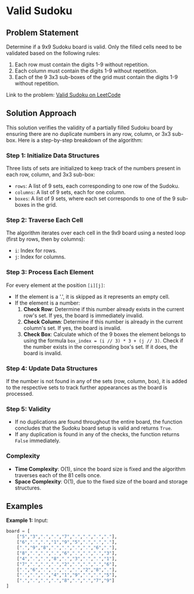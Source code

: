 # Valid Sudoku

## Problem Statement
Determine if a 9x9 Sudoku board is valid. Only the filled cells need to be validated based on the following rules:
1. Each row must contain the digits 1-9 without repetition.
2. Each column must contain the digits 1-9 without repetition.
3. Each of the 9 3x3 sub-boxes of the grid must contain the digits 1-9 without repetition.

Link to the problem: [Valid Sudoku on LeetCode](https://leetcode.com/problems/valid-sudoku/description/)

## Solution Approach

This solution verifies the validity of a partially filled Sudoku board by ensuring there are no duplicate numbers in any row, column, or 3x3 sub-box. Here is a step-by-step breakdown of the algorithm:

### Step 1: Initialize Data Structures
Three lists of sets are initialized to keep track of the numbers present in each row, column, and 3x3 sub-box:
- `rows`: A list of 9 sets, each corresponding to one row of the Sudoku.
- `columns`: A list of 9 sets, each for one column.
- `boxes`: A list of 9 sets, where each set corresponds to one of the 9 sub-boxes in the grid.

### Step 2: Traverse Each Cell
The algorithm iterates over each cell in the 9x9 board using a nested loop (first by rows, then by columns):
- `i`: Index for rows.
- `j`: Index for columns.

### Step 3: Process Each Element
For every element at the position `[i][j]`:
- If the element is a '.', it is skipped as it represents an empty cell.
- If the element is a number:
  1. **Check Row**: Determine if this number already exists in the current row's set. If yes, the board is immediately invalid.
  2. **Check Column**: Determine if this number is already in the current column's set. If yes, the board is invalid.
  3. **Check Box**: Calculate which of the 9 boxes the element belongs to using the formula `box_index = (i // 3) * 3 + (j // 3)`. Check if the number exists in the corresponding box's set. If it does, the board is invalid.

### Step 4: Update Data Structures
If the number is not found in any of the sets (row, column, box), it is added to the respective sets to track further appearances as the board is processed.

### Step 5: Validity
- If no duplications are found throughout the entire board, the function concludes that the Sudoku board setup is valid and returns `True`.
- If any duplication is found in any of the checks, the function returns `False` immediately.

### Complexity
- **Time Complexity**: O(1), since the board size is fixed and the algorithm traverses each of the 81 cells once.
- **Space Complexity**: O(1), due to the fixed size of the board and storage structures.

## Examples
**Example 1:**
Input:
```python
board = [
    ["5","3",".",".","7",".",".",".","."],
    ["6",".",".","1","9","5",".",".","."],
    [".","9","8",".",".",".",".","6","."],
    ["8",".",".",".","6",".",".",".","3"],
    ["4",".",".","8",".","3",".",".","1"],
    ["7",".",".",".","2",".",".",".","6"],
    [".","6",".",".",".",".","2","8","."],
    [".",".",".","4","1","9",".",".","5"],
    [".",".",".",".","8",".",".","7","9"]
]
